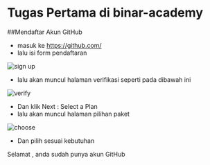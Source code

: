 # Tugas Pertama di binar-academy
##Mendaftar Akun GitHub
- masuk ke https://github.com/
- lalu isi form pendaftaran 

![sign up](https://user-images.githubusercontent.com/55352568/67687040-3fc38900-f9ca-11e9-9204-a178a923e82c.png)

- lalu akan muncul halaman verifikasi seperti pada dibawah ini

![verify](https://user-images.githubusercontent.com/55352568/67687041-405c1f80-f9ca-11e9-9d98-6f6fd7cf1b51.png)

- Dan klik Next : Select a Plan
- lalu akan muncul halaman pilihan paket

![choose](https://user-images.githubusercontent.com/55352568/67687044-40f4b600-f9ca-11e9-8ed2-d4d42c474556.png)

- Dan pilih sesuai kebutuhan

Selamat , anda sudah punya akun GitHub








